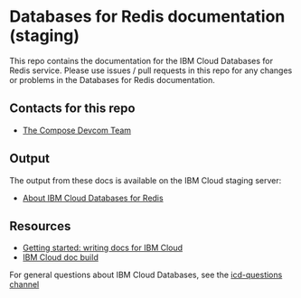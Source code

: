 # Databases for Redis documentation (staging)

This repo contains the documentation for the IBM Cloud Databases for Redis service. Please use issues / pull requests in this repo for any changes or problems in the Databases for Redis documentation.

## Contacts for this repo

- [The Compose Devcom Team](https://github.ibm.com/orgs/Bluemix-Docs/teams/compose-devcom)

## Output

The output from these docs is available on the IBM Cloud staging server: 

- [About IBM Cloud Databases for Redis](https://console.stage1.bluemix.net/docs/services/databases-for-postgresql/index.html#about-databases-for-redis)

## Resources

- [Getting started: writing docs for IBM Cloud](https://dev-console.stage1.bluemix.net/docs/developing/writing/index.html)
- [IBM Cloud doc build](https://dev-console.stage1.bluemix.net/docs/developing/build/index.html)

For general questions about IBM Cloud Databases, see the [icd-questions channel](https://ibm-cloudplatform.slack.com/messages/C534XRCF3/)
